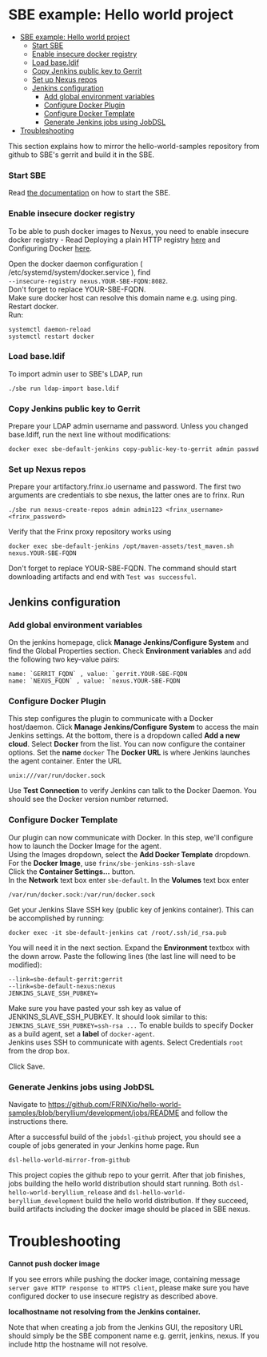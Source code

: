 # SBE example: Hello world project

<!-- TOC START min:1 max:3 link:true update:true -->
- [SBE example: Hello world project](#sbe-example-hello-world-project)
    - [Start SBE](#start-sbe)
    - [Enable insecure docker registry](#enable-insecure-docker-registry)
    - [Load base.ldif](#load-baseldif)
    - [Copy Jenkins public key to Gerrit](#copy-jenkins-public-key-to-gerrit)
    - [Set up Nexus repos](#set-up-nexus-repos)
  - [Jenkins configuration](#jenkins-configuration)
    - [Add global environment variables](#add-global-environment-variables)
    - [Configure Docker Plugin](#configure-docker-plugin)
    - [Configure Docker Template](#configure-docker-template)
    - [Generate Jenkins jobs using JobDSL](#generate-jenkins-jobs-using-jobdsl)
- [Troubleshooting](#troubleshooting)

<!-- TOC END -->

This section explains how to mirror the hello-world-samples repository from github to SBE's gerrit and build it in the SBE.

### Start SBE

Read [the documentation](sbe_operations_maintenance.md) on how to start the SBE.

### Enable insecure docker registry

To be able to push docker images to Nexus, you need to enable insecure docker registry - Read Deploying a plain HTTP registry [here](https://docs.docker.com/registry/insecure/) and Configuring Docker [here](https://docs.docker.com/engine/admin/).

Open the docker daemon configuration ( /etc/systemd/system/docker.service ), find  
`--insecure-registry nexus.YOUR-SBE-FQDN:8082`.  
Don't forget to replace YOUR-SBE-FQDN.  
Make sure docker host can resolve this domain name e.g. using ping.  
Restart docker.  
Run:

    systemctl daemon-reload
    systemctl restart docker


### Load base.ldif

To import admin user to SBE's LDAP, run

    ./sbe run ldap-import base.ldif  


### Copy Jenkins public key to Gerrit

Prepare your LDAP admin username and password. Unless you changed base.ldiff, run the next line without modifications:

    docker exec sbe-default-jenkins copy-public-key-to-gerrit admin passwd  


### Set up Nexus repos

Prepare your artifactory.frinx.io username and password. The first two arguments are credentials to sbe nexus, the latter ones are to frinx. Run

    ./sbe run nexus-create-repos admin admin123 <frinx_username> <frinx_password>   


Verify that the Frinx proxy repository works using

    docker exec sbe-default-jenkins /opt/maven-assets/test_maven.sh nexus.YOUR-SBE-FQDN  


Don't forget to replace YOUR-SBE-FQDN. The command should start downloading artifacts and end with `Test was successful`.

## Jenkins configuration

### Add global environment variables

On the jenkins homepage, click **Manage Jenkins/Configure System** and find the Global Properties section. Check **Environment variables** and add the following two key-value pairs:

    name: `GERRIT_FQDN` , value: `gerrit.YOUR-SBE-FQDN  
    name: `NEXUS_FQDN` , value: `nexus.YOUR-SBE-FQDN  


### Configure Docker Plugin

This step configures the plugin to communicate with a Docker host/daemon. Click **Manage Jenkins/Configure System** to access the main Jenkins settings. At the bottom, there is a dropdown called **Add a new cloud**. Select **Docker** from the list. You can now configure the container options. Set the **name** `docker` The **Docker URL** is where Jenkins launches the agent container. Enter the URL

    unix:///var/run/docker.sock


Use **Test Connection** to verify Jenkins can talk to the Docker Daemon. You should see the Docker version number returned.

### Configure Docker Template

Our plugin can now communicate with Docker. In this step, we'll configure how to launch the Docker Image for the agent.  
Using the Images dropdown, select the **Add Docker Template** dropdown.  
For the **Docker Image**, use `frinx/sbe-jenkins-ssh-slave`  
Click the **Container Settings...** button.  
In the **Network** text box enter `sbe-default`. In the **Volumes** text box enter

    /var/run/docker.sock:/var/run/docker.sock  


Get your Jenkins Slave SSH key (public key of jenkins container). This can be accomplished by running:

    docker exec -it sbe-default-jenkins cat /root/.ssh/id_rsa.pub


You will need it in the next section. Expand the **Environment** textbox with the down arrow. Paste the following lines (the last line will need to be modified):

    --link=sbe-default-gerrit:gerrit  
    --link=sbe-default-nexus:nexus  
    JENKINS_SLAVE_SSH_PUBKEY=  


Make sure you have pasted your ssh key as value of JENKINS_SLAVE_SSH_PUBKEY. It should look similar to this: `JENKINS_SLAVE_SSH_PUBKEY=ssh-rsa ...` To enable builds to specify Docker as a build agent, set a **label** of `docker-agent`.  
Jenkins uses SSH to communicate with agents. Select Credentials `root` from the drop box.

Click Save.

### Generate Jenkins jobs using JobDSL

Navigate to <https://github.com/FRINXio/hello-world-samples/blob/beryllium/development/jobs/README> and follow the instructions there.

After a successful build of the `jobdsl-github` project, you should see a couple of jobs generated in your Jenkins home page. Run

    dsl-hello-world-mirror-from-github  


This project copies the github repo to your gerrit. After that job finishes, jobs building the hello world distribution should start running. Both `dsl-hello-world-beryllium_release` and `dsl-hello-world-beryllium_development` build the hello world distribution. If they succeed, build artifacts including the docker image should be placed in SBE nexus.

# Troubleshooting

**Cannot push docker image**

If you see errors while pushing the docker image, containing message `server gave HTTP response to HTTPS client`, please make sure you have configured docker to use insecure registry as described above.

**localhostname not resolving from the Jenkins container.**

Note that when creating a job from the Jenkins GUI, the repository URL should simply be the SBE component name e.g. gerrit, jenkins, nexus. If you include http the hostname will not resolve.


 [2]: https://github.com/FRINXio/hello-world-samples/blob/beryllium/development/jobs/README
